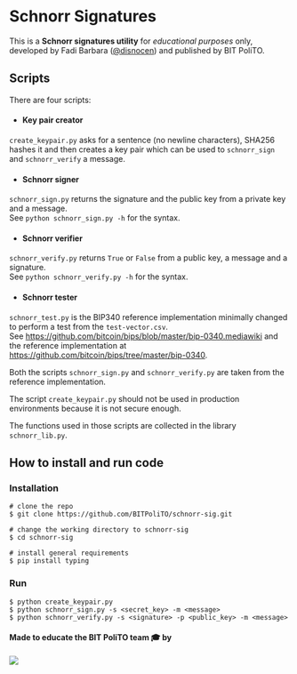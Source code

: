 # Schnorr Signatures

This is a **Schnorr signatures utility** for *educational purposes* only, developed by Fadi Barbara ([@disnocen](https://github.com/disnocen)) and published by BIT PoliTO.

## Scripts

There are four scripts:

- #### Key pair creator
`create_keypair.py` asks for a sentence (no newline characters), SHA256 hashes it and then creates a key pair which can be used to `schnorr_sign` and `schnorr_verify` a message.

- #### Schnorr signer
`schnorr_sign.py` returns the signature and the public key from a private key and a message. <br>
See `python schnorr_sign.py -h` for the syntax.

- #### Schnorr verifier
`schnorr_verify.py` returns `True` or `False` from a public key, a message and a signature. <br>
See `python schnorr_verify.py -h` for the syntax.

- #### Schnorr tester
`schnorr_test.py` is the BIP340 reference implementation minimally changed to perform a test from the `test-vector.csv`. <br>
See <https://github.com/bitcoin/bips/blob/master/bip-0340.mediawiki> and the reference implementation at <https://github.com/bitcoin/bips/tree/master/bip-0340>.

Both the scripts `schnorr_sign.py` and `schnorr_verify.py` are taken from the reference implementation. 

The script `create_keypair.py` should not be used in production environments because it is not secure enough.

The functions used in those scripts are collected in the library `schnorr_lib.py`.

## How to install and run code
### Installation

```console
# clone the repo
$ git clone https://github.com/BITPoliTO/schnorr-sig.git

# change the working directory to schnorr-sig
$ cd schnorr-sig

# install general requirements
$ pip install typing 
```

### Run
```console
$ python create_keypair.py
$ python schnorr_sign.py -s <secret_key> -m <message>
$ python schnorr_verify.py -s <signature> -p <public_key> -m <message>
```

#### Made to educate the BIT PoliTO team 🎓 by  
  
<a href="https://github.com/BITPoliTO/schnorr-sig/graphs/contributors">
  <img src="https://contrib.rocks/image?repo=bitpolito/schnorr-sig" />
</a>
